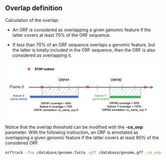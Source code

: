 ## Overlap definition

Calculation of the overlap:

* An ORF is considered as overlapping a given genomic feature
  if the latter covers at least 70% of the ORF sequence.

* If less than 70% of an ORF sequence overlaps a genomic
   feature,
   but the latter is totally included in the ORF sequence, 
   then the ORF is also considered as overlapping it.

![Overlap definition](./img/mapping/orftrack_coverage.png)

Notice that the overlap threshold can be modified with the **-co_ovp**
parameter. With the following instruction, an ORF is annotated 
as overlapping a given genomic feature if the latter covers at least 
90% of the considered ORF.


``` bash
orftrack -fna /database/genome.fasta -gff /database/genome.gff -co_ovp 0.90 
```

